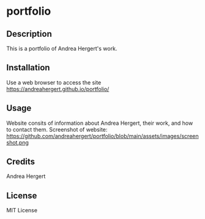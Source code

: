 # portfolio

## Description
This is a portfolio of Andrea Hergert's work.

## Installation
Use a web browser to access the site https://andreahergert.github.io/portfolio/


## Usage
Website consits of information about Andrea Hergert, their work, and how to contact them.
Screenshot of website: https://github.com/andreahergert/portfolio/blob/main/assets/images/screenshot.png 

## Credits
Andrea Hergert

## License
MIT License